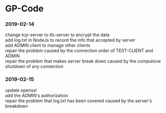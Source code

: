 # GP-Code
### 2019-02-14
change tcp-server to tls-server to encrypt the data<br>
add log.txt in NodeJs to record the info that accepted by server<br>
add ADMIN client to manage other clients<br>
repair the problem caused by the connection order of TEST-CLIENT and ADMIN<br>
repair the problem that makes server break down caused by the compulsive shutdown of any connection<br>
### 2019-02-15
update openssl<br>
add the ADMIN's authorization<br>
repair the problem that log.txt has been covered caused by the server's breakdown<br>